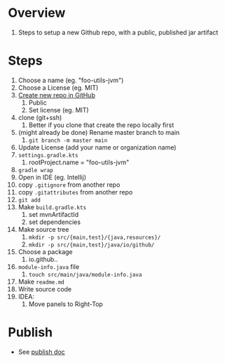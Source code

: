 # Overview
1. Steps to setup a new Github repo, with a public, published jar artifact


# Steps
1. Choose a name (eg. "foo-utils-jvm")
1. Choose a License (eg. MIT)
1. [Create new repo in GitHub](https://github.com/new)
    1. Public
    1. Set license (eg. MIT)
1. clone (git+ssh)
    1. Better if you clone that create the repo locally first
1. (might already be done) Rename master branch to main
    1. `git branch -m master main`
1. Update License (add your name or organization name)
1. `settings.gradle.kts`
    1. rootProject.name = "foo-utils-jvm"
1. `gradle wrap`
1. Open in IDE (eg. Intellij)
1. copy `.gitignore` from another repo
1. copy `.gitattributes` from another repo
1. `git add`
1. Make `build.gradle.kts`
    1. set mvnArtifactId
    1. set dependencies
1. Make source tree
    1. `mkdir -p src/{main,test}/{java,resources}/`
    1. `mkdir -p src/{main,test}/java/io/github/`
1. Choose a package
    1. io.github.<your-name>.<subject>
1. `module-info.java` file
    1. `touch src/main/java/module-info.java`
1. Make `readme.md`
1. Write source code
1. IDEA:
    1. Move panels to Right-Top


# Publish
- See [publish doc](../gradle/publishing_artifacts.md)
